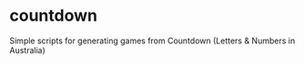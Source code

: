# countdown
Simple scripts for generating games from Countdown (Letters &amp; Numbers in Australia)
